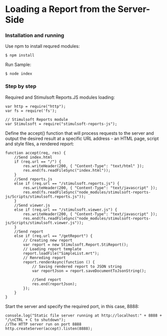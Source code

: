 # Loading a Report from the Server-Side

### Installation and running
Use npm to install requred modules:

    $ npm install

Run Sample:

    $ node index

### Step by step
Required and Stimulsoft Reports.JS modules loading:

    var http = require("http");
    var fs = require('fs');

    // Stimulsoft Reports module
    var Stimulsoft = require("stimulsoft-reports-js");

Define the accept() function that will process requests to the server and output the desired result at a specific URL address - an HTML page, script and style files, a rendered report:

    function accept(req, res) {
        //Send index.html
        if (req.url == "/") {
            res.writeHeader(200, { "Content-Type": "text/html" });
            res.end(fs.readFileSync("index.html"));
        }
        //Send reports.js
        else if (req.url == "/stimulsoft.reports.js") {
            res.writeHeader(200, { "Content-Type": "text/javascript" });
            res.end(fs.readFileSync("node_modules/stimulsoft-reports-js/Scripts/stimulsoft.reports.js"));
        }
        //Send viewer.js
        else if (req.url == "/stimulsoft.viewer.js") {
            res.writeHeader(200, { "Content-Type": "text/javascript" });
            res.end(fs.readFileSync("node_modules/stimulsoft-reports-js/Scripts/stimulsoft.viewer.js"));
        }
        //Send report
        else if (req.url == "/getReport") {
            // Creating new report
            var report = new Stimulsoft.Report.StiReport();
            // Loading report template
            report.loadFile("SimpleList.mrt");
            // Renreding report
            report.renderAsync(function () {
                // Saving rendered report to JSON string
                var reportJson = report.saveDocumentToJsonString();

                //Send report
                res.end(reportJson);
            });
        }
    }

Start the server and specify the required port, in this case, 8888:

    console.log("Static file server running at http://localhost:" + 8888 + "/\nCTRL + C to shutdown");
    //The HTTP server run on port 8888
    http.createServer(accept).listen(8888);
